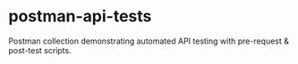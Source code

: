 # postman-api-tests
Postman collection demonstrating automated API testing with pre-request &amp; post-test scripts.
